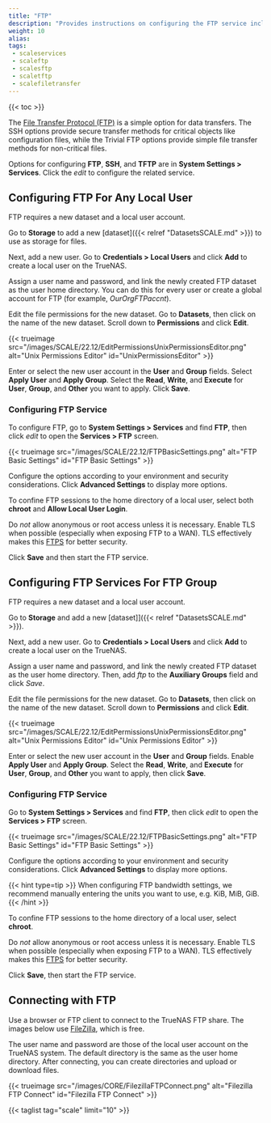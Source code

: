 ```yaml
---
title: "FTP"
description: "Provides instructions on configuring the FTP service including storage, user, and access permissions."
weight: 10
alias: 
tags:
 - scaleservices
 - scaleftp
 - scalesftp
 - scaletftp
 - scalefiletransfer
---
```


{{< toc >}}

The [File Transfer Protocol (FTP)](https://tools.ietf.org/html/rfc959) is a simple option for data transfers.
The SSH options provide secure transfer methods for critical objects like configuration files, while the Trivial FTP options provide simple file transfer methods for non-critical files.

Options for configuring **FTP**, **SSH**, and **TFTP** are in **System Settings > Services**.
Click the <i class="material-icons" aria-hidden="true" title="Configure">edit</i> to configure the related service.

## Configuring FTP For Any Local User
FTP requires a new dataset and a local user account.

Go to **Storage** to add a new [dataset]({{< relref "DatasetsSCALE.md" >}}) to use as storage for files. 

Next, add a new user. Go to **Credentials > Local Users**  and click **Add** to create a local user on the TrueNAS.

Assign a user name and password, and link the newly created FTP dataset as the user home directory.
You can do this for every user or create a global account for FTP (for example, *OurOrgFTPaccnt*).

Edit the file permissions for the new dataset. Go to **Datasets**, then click on the name of the new dataset. Scroll down to **Permissions** and click **Edit**.

{{< trueimage src="/images/SCALE/22.12/EditPermissionsUnixPermissionsEditor.png" alt="Unix Permissions Editor" id="UnixPermissionsEditor" >}}

Enter or select the new user account in the **User** and **Group** fields.
Select **Apply User** and **Apply Group**.
Select the **Read**, **Write**, and **Execute** for **User**, **Group**, and **Other** you want to apply.
Click **Save**.

### Configuring FTP Service

To configure FTP, go to **System Settings > Services** and find **FTP**, then click <i class="material-icons" aria-hidden="true" title="Configure">edit</i> to open the **Services > FTP** screen.

{{< trueimage src="/images/SCALE/22.12/FTPBasicSettings.png" alt="FTP Basic Settings" id="FTP Basic Settings" >}}

Configure the options according to your environment and security considerations. Click **Advanced Settings** to display more options.

To confine FTP sessions to the home directory of a local user, select both **chroot** and **Allow Local User Login**. 

Do *not* allow anonymous or root access unless it is necessary. 
Enable TLS when possible (especially when exposing FTP to a WAN). TLS effectively makes this [FTPS](https://tools.ietf.org/html/rfc4217) for better security.

Click **Save** and then start the FTP service.

## Configuring FTP Services For FTP Group
FTP requires a new dataset and a local user account.

Go to **Storage** and add a new [dataset]]({{< relref "DatasetsSCALE.md" >}}).

Next, add a new user. Go to **Credentials > Local Users**  and click **Add** to create a local user on the TrueNAS.

Assign a user name and password, and link the newly created FTP dataset as the user home directory. Then, add *ftp* to the **Auxiliary Groups** field and click *Save*.

Edit the file permissions for the new dataset. Go to **Datasets**, then click on the name of the new dataset. Scroll down to **Permissions** and click **Edit**.

{{< trueimage src="/images/SCALE/22.12/EditPermissionsUnixPermissionsEditor.png" alt="Unix Permissions Editor" id="Unix Permissions Editor" >}}

Enter or select the new user account in the **User** and **Group** fields.
Enable **Apply User** and **Apply Group**.
Select the **Read**, **Write**, and **Execute** for **User**, **Group**, and **Other** you want to apply, then click **Save**.

### Configuring FTP Service

Go to **System Settings > Services** and find **FTP**, then click <i class="material-icons" aria-hidden="true" title="Configure">edit</i> to open the **Services > FTP** screen.

{{< trueimage src="/images/SCALE/22.12/FTPBasicSettings.png" alt="FTP Basic Settings" id="FTP Basic Settings" >}}

Configure the options according to your environment and security considerations. Click **Advanced Settings** to display more options.

{{< hint type=tip >}}
When configuring FTP bandwidth settings, we recommend manually entering the units you want to use, e.g. KiB, MiB, GiB.
{{< /hint >}}

To confine FTP sessions to the home directory of a local user, select **chroot**. 

Do *not* allow anonymous or root access unless it is necessary. 
Enable TLS when possible (especially when exposing FTP to a WAN). TLS effectively makes this [FTPS](https://tools.ietf.org/html/rfc4217) for better security.

Click **Save**, then start the FTP service.

## Connecting with FTP

Use a browser or FTP client to connect to the TrueNAS FTP share.
The images below use [FileZilla](https://sourceforge.net/projects/filezilla/), which is free.

The user name and password are those of the local user account on the TrueNAS system.
The default directory is the same as the user home directory.
After connecting, you can create directories and upload or download files.

{{< trueimage src="/images/CORE/FilezillaFTPConnect.png" alt="Filezilla FTP Connect" id="Filezilla FTP Connect" >}}

{{< taglist tag="scale" limit="10" >}}